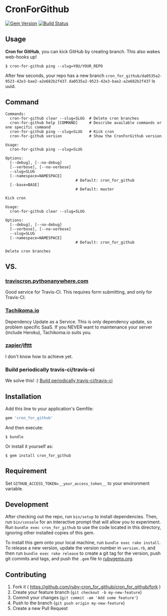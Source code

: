 # CronForGithub

[![Gem Version](http://img.shields.io/gem/v/cron_for_github.svg?style=flat)](http://badge.fury.io/rb/cron_for_github)
[![Build Status](http://img.shields.io/travis/packsaddle/ruby-cron_for_github/master.svg?style=flat)](https://travis-ci.org/packsaddle/ruby-cron_for_github)

## Usage

**Cron for GitHub**, you can kick GitHub by creating branch. This also wakes web-hooks up!

```
$ cron-for-github ping --slug=YOU/YOUR_REPO
```

After few seconds, your repo has a new branch `cron_for_github/da0535a2-9523-42e3-bae2-a2e682b2f437`.
`da0535a2-9523-42e3-bae2-a2e682b2f437` is uuid.

## Command

```
Commands:
  cron-for-github clear --slug=SLUG  # Delete cron branches
  cron-for-github help [COMMAND]     # Describe available commands or one specific command
  cron-for-github ping --slug=SLUG   # Kick cron
  cron-for-github version            # Show the CronForGithub version

Usage:
  cron-for-github ping --slug=SLUG

Options:
  [--debug], [--no-debug]
  [--verbose], [--no-verbose]
  --slug=SLUG
  [--namespace=NAMESPACE]
                               # Default: cron_for_github
  [--base=BASE]
                               # Default: master

Kick cron

Usage:
  cron-for-github clear --slug=SLUG

Options:
  [--debug], [--no-debug]
  [--verbose], [--no-verbose]
  --slug=SLUG
  [--namespace=NAMESPACE]
                               # Default: cron_for_github

Delete cron branches
```

## VS.

### [traviscron.pythonanywhere.com](http://traviscron.pythonanywhere.com/)

Good service for Travis-CI. This requires form submitting, and only for Travis-CI.

### [Tachikoma.io](http://tachikoma.io)

Dependency Update as a Service.
This is only dependency update, so problem specific SaaS.
If you NEVER want to maintenance your server (include Heroku), Tachikoma.io suits you.

### [zapier](https://zapier.com/)/[ifttt](https://ifttt.com/)

I don't know how to achieve yet.

### Build periodically travis-ci/travis-ci

We solve this! :)
[Build periodically travis-ci/travis-ci](https://github.com/travis-ci/travis-ci/issues/582)

## Installation

Add this line to your application's Gemfile:

```ruby
gem 'cron_for_github'
```

And then execute:

    $ bundle

Or install it yourself as:

    $ gem install cron_for_github

## Requirement

Set `GITHUB_ACCESS_TOKEN=__your_access_token__` to your environment variable.

## Development

After checking out the repo, run `bin/setup` to install dependencies. Then, run `bin/console` for an interactive prompt that will allow you to experiment. Run `bundle exec cron_for_github` to use the code located in this directory, ignoring other installed copies of this gem.

To install this gem onto your local machine, run `bundle exec rake install`. To release a new version, update the version number in `version.rb`, and then run `bundle exec rake release` to create a git tag for the version, push git commits and tags, and push the `.gem` file to [rubygems.org](https://rubygems.org).

## Contributing

1. Fork it ( https://github.com/ruby-cron_for_github/cron_for_github/fork )
2. Create your feature branch (`git checkout -b my-new-feature`)
3. Commit your changes (`git commit -am 'Add some feature'`)
4. Push to the branch (`git push origin my-new-feature`)
5. Create a new Pull Request
